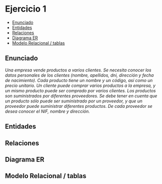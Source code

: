 # Ejercicio 1

<!-- toc -->

- [Enunciado](#enunciado)
- [Entidades](#entidades)
- [Relaciones](#relaciones)
- [Diagrama ER](#diagrama-er)
- [Modelo Relacional / tablas](#modelo-relacional--tablas)

<!-- tocstop -->

## Enunciado

_Una empresa vende productos a varios clientes. Se necesita conocer los datos personales de los clientes (nombre, apellidos, dni, dirección y fecha de nacimiento). Cada producto tiene un nombre y un código, así como un precio unitario. Un cliente puede comprar varios productos a la empresa, y un mismo producto puede ser comprado por varios clientes. Los productos son suministrados por diferentes proveedores. Se debe tener en cuenta que un producto sólo puede ser suministrado por un proveedor, y que un proveedor puede suministrar diferentes productos. De cada proveedor se desea conocer eI NIF, nombre y dirección._

## Entidades

## Relaciones

## Diagrama ER

## Modelo Relacional / tablas
